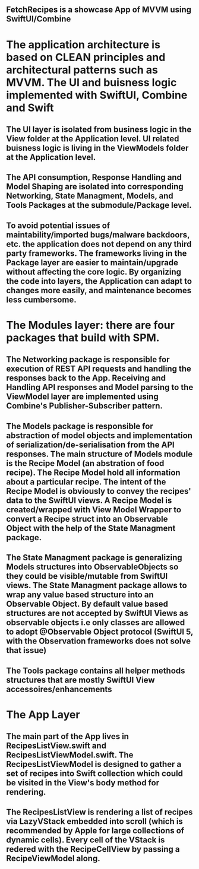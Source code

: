 ## FetchRecipes is a showcase App of MVVM using SwiftUI/Combine
# The application architecture is based on CLEAN principles and architectural patterns such as MVVM. The UI and buisness logic implemented with SwiftUI, Combine and Swift

## The UI layer is isolated from business logic in the View folder at the Application level. UI related buisness logic is living in the ViewModels folder at the Application level. 

## The API consumption, Response Handling and Model Shaping are isolated into corresponding Networking, State Managment, Models, and Tools Packages at the submodule/Package level.

## To avoid potential issues of maintability/imported bugs/malware backdoors, etc. the application does not depend on any third party frameworks. The frameworks living in the Package layer are easier to maintain/upgrade without affecting the core logic. By organizing the code into layers, the Application can adapt to changes more easily, and maintenance becomes less cumbersome.

# The Modules layer: there are four packages that build with SPM.

## The Networking package is responsible for execution of REST API requests and handling the responses back to the App. Receiving and Handling API responses and Model parsing to the ViewModel layer are implemented using Combine's Publisher-Subscriber pattern.

## The Models package is responsible for abstraction of model objects and implementation of serialization/de-serialisation from the API responses. The main structure of Models module is the Recipe Model (an abstration of food recipe). The Recipe Model hold all information about a particular recipe. The intent of the Recipe Model is obviously to convey the recipes' data to the SwiftUI views. A Recipe Model is created/wrapped with View Model Wrapper to convert a Recipe struct into an Observable Object with the help of the State Managment package.

## The State Managment package is generalizing Models structures into ObservableObjects so they could be visible/mutable from SwiftUI views. The State Managment package allows to wrap any value based structure into an Observable Object. By default value based structures are not accepted by SwiftUI Views as observable objects i.e only classes are allowed to adopt @Observable Object protocol (SwiftUI 5, with the Observation frameworks does not solve that issue)

## The Tools package contains all helper methods structures that are mostly SwiftUI View accessoires/enhancements  

# The App Layer
## The main part of the App lives in RecipesListView.swift and RecipesListViewModel.swift. The RecipesListViewModel is designed to gather a set of recipes into Swift collection which could be visited in the View's body method for rendering.

## The RecipesListView is rendering a list of recipes via LazyVStack embedded into scroll (which is recommended by Apple for large collections of dynamic cells). Every cell of the VStack is redered with the RecipeCellView by passing a RecipeViewModel along.
